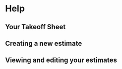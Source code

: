 # Help

## Your Takeoff Sheet




## Creating a new estimate



## Viewing and editing your estimates

